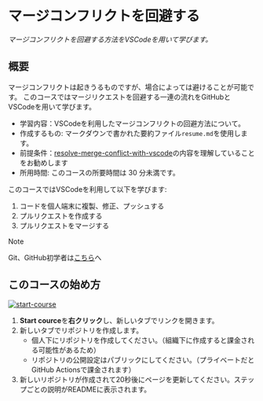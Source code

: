 # マージコンフリクトを回避する

_マージコンフリクトを回避する方法を*VSCode*を用いて学びます。_

## 概要

マージコンフリクトは起きうるものですが、場合によっては避けることが可能です。
このコースではマージリクエストを回避する一連の流れをGitHubとVSCodeを用いて学びます。

- 学習内容：VSCodeを利用したマージコンフリクトの回避方法について。
- 作成するもの: マークダウンで書かれた要約ファイル`resume.md`を使用します。
- 前提条件：[resolve-merge-conflict-with-vscode](https://github.com/kuboctopus/resolve-merge-conflict-with-vscode)の内容を理解していることをお勧めします
- 所用時間: このコースの所要時間は 30 分未満です。

このコースではVSCodeを利用して以下を学びます:

1. コードを個人端末に複製、修正、プッシュする
2. プルリクエストを作成する
3. プルリクエストをマージする

> [!NOTE]
> Git、GitHub初学者は[こちら](https://github.com/kuboctopus/dodge-merge-conflict/blob/main/for_newbie.md)へ


## このコースの始め方

<!-- For start course, run in JavaScript:
'https://github.com/new?' + new URLSearchParams({
  template_owner: 'kuboctopus',
  template_name: 'dodge-merge-conflict-with-vscode',
  owner: '@me',
  name: 'dodge-merge-conflict-with-vscode',
  description: 'My clone repository',
  visibility: 'public',
}).toString()
-->

[![start-course](https://user-images.githubusercontent.com/1221423/235727646-4a590299-ffe5-480d-8cd5-8194ea184546.svg)](https://github.com/new?template_owner=kuboctopus&template_name=dodge-merge-conflict-with-vscode&owner=%40me&name=skills-dodge-merge-conflict-with-vscode&description=My+clone+repository&visibility=public)

1. **Start cource**を**右クリック**し、新しいタブでリンクを開きます。
2. 新しいタブでリポジトリを作成します。
   - 個人下にリポジトリを作成してください。（組織下に作成すると課金される可能性があるため）
   - リポジトリの公開設定はパブリックにしてください。（プライベートだとGitHub Actionsで課金されます）
3. 新しいリポジトリが作成されて20秒後にページを更新してください。ステップごとの説明がREADMEに表示されます。
